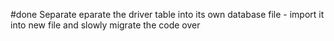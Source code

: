 #done
Separate eparate the driver table into its own database file - import it into  new file and slowly migrate the code over


